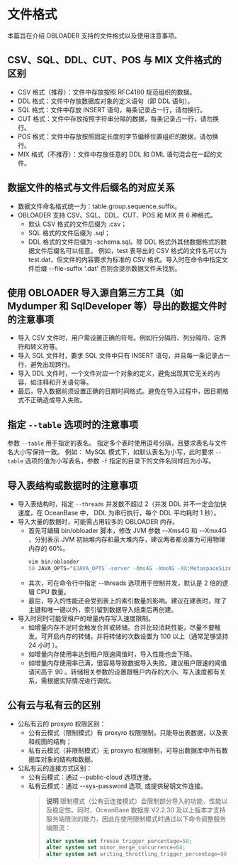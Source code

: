 # 文件格式
本篇旨在介绍 OBLOADER 支持的文件格式以及使用注意事项。
## CSV、SQL、DDL、CUT、POS 与 MIX 文件格式的区别
- CSV 格式（推荐）：文件中存放按照 RFC4180 规范组织的数据。
- DDL 格式：文件中存放数据库对象的定义语句（即 DDL 语句）。
- SQL 格式：文件中存放 INSERT 语句，每条记录占一行，请勿换行。
- CUT 格式：文件中存放按照字符串分隔的数据，每条记录占一行，请勿换行。
- POS 格式：文件中存放按照固定长度的字节偏移位置组织的数据，请勿换行。
- MIX 格式（不推荐）：文件中存放任意的 DDL 和 DML 语句混合在一起的文件。
## 数据文件的格式与文件后缀名的对应关系
- 数据文件命名格式统一为：table.group.sequence.suffix。
- OBLOADER 支持 CSV、SQL、DDL、CUT、POS 和 MIX 共 6 种格式。
  - 默认 CSV 格式的文件后缀为 .csv；
  - SQL 格式的文件后缀为 .sql；
  - DDL 格式的文件后缀为 -schema.sql。除 DDL 格式外其他数据格式的数据文件后缀名可以任意。
  例如，test 表导出的 CSV 格式的文件名可以为 test.dat，但文件的内容要求为标准的 CSV 格式。导入时在命令中指定文件后缀 --file-suffix '.dat' 否则会提示数据文件未找到。
## 使用 OBLOADER 导入源自第三方工具（如 Mydumper 和 SqlDeveloper 等）导出的数据文件时的注意事项
- 导入 CSV 文件时，用户需设置正确的符号。例如行分隔符、列分隔符、定界符和转义符等。
- 导入 SQL 文件时，要求 SQL 文件中只有 INSERT 语句，并且每一条记录占一行，避免出现跨行。
- 导入 DDL 文件时，一个文件对应一个对象的定义，避免出现其它无关的内容，如注释和开关语句等。
- 最后，导入数据前须设置正确的日期时间格式。避免在导入过程中，因日期格式不正确造成导入失败。
## 指定 `--table` 选项时的注意事项
参数 `--table` 用于指定的表名。
指定多个表时使用逗号分隔，且要求表名与文件名大小写保持一致。
例如：
MySQL 模式下，如默认表名为小写，此时要求 `--table` 选项的值为小写表名，参数 `-f` 指定的目录下的文件名同样应为小写。
## 导入表结构或数据时的注意事项
- 导入表结构时，指定 `--threads` 并发数不超过 2（并发 DDL 并不一定会加快速度，在 OceanBase 中， DDL 为串行执行，每个 DDL 平均耗时 1 秒）。
- 导入大量的数据时，可能需占用较多的 OBLOADER 内存。
  - 首先可编辑 bin/obloader 脚本，修改 JVM 参数 --Xms4G 和 --Xmx4G ，分别表示 JVM 初始堆内存和最大堆内存，建议两者都设置为可用物理内存的 60%。
    ```JavaScript
    vim bin/obloader
    50 JAVA_OPTS="$JAVA_OPTS -server -Xms4G -Xmx4G -XX:MetaspaceSize=512M -XX:MaxMetaspaceSize=512M -Xss352K"
    ```
  - 其次，可在命令行中指定 --threads 选项用于控制并发，默认是 2 倍的逻辑 CPU 数量。
  - 最后，导入的性能还会受到表上的索引数量的影响。建议在建表时，除了主键和唯一键以外，索引留到数据导入结束后再创建。
-  导入时同时可能受租户的增量内存写入速度限制。
   -  如增量内存不足时会触发合并或转储。合并比较消耗性能，尽量不要触发。可开启内存的转储，并将转储的次数设置为 100 以上（通常足够坚持 24 小时 ）。
   - 如增量内存使用率达到租户限速阈值时，导入性能也会下降。
   - 如增量内存使用率已满，很容易导致数据导入失败。建议租户限速的阈值请问高于 90 。转储相关参数的设置跟租户内存的大小、写入速度都有关系，需根据实际情况进行调优。
## 公有云与私有云的区别 
- 公私有云的 proxyro 权限区别：
   - 公有云模式（限制模式）有 proxyro 权限限制，只能导出表数据，以及表和视图的结构；
   - 私有云模式（非限制模式）无 proxyro 权限限制，可导出数据库中所有数据库对象的结构和数据。
- 公私有云的连接方式区别：
   - 公有云模式：通过 --public-cloud 选项连接。
   - 私有云模式：通过 --sys-password 选项, 或提供秘钥文件连接。
     > **说明**
     > 限制模式（公有云连接模式）会限制部分导入的功能、性能以及稳定性。同时，OceanBase 数据库 V2.2.30 及以上版本才支持服务端限流的能力，因此在使用限制模式时通过以下命令调整服务端限流：
     > ```SQL
     > alter system set freeze_trigger_percentage=50;
     > alter system set minor_merge_concurrence=64;
     > alter system set writing_throttling_trigger_percentage=80 t
     > ```